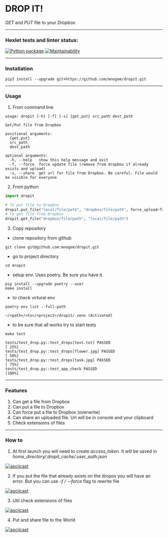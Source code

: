 # DROP IT!
_GET_ and _PUT_ file to your _Dropbox_ 

---
### Hexlet tests and linter status:
[![Python package](https://github.com/mnogom/dropit/actions/workflows/python-package.yml/badge.svg)](https://github.com/mnogom/dropit/actions)
[![Maintainability](https://api.codeclimate.com/v1/badges/71ccc38978dd11b25cb9/maintainability)](https://codeclimate.com/github/mnogom/dropit/maintainability)

---
### Installation
```commandline
pip3 install --upgrade git+https://github.com/mnogom/dropit.git
```

---
### Usage
1. From command line
```commandline
usage: dropit [-h] [-f] [-s] {get,put} src_path dest_path

Get/Put file from Dropbox

positional arguments:
  {get,put}
  src_path
  dest_path

optional arguments:
  -h, --help   show this help message and exit
  -f, --force  force update file (remove from dropbox if already exists and upload)
  -s, --share  get url for file from Dropbox. Be careful. File would be visible for everyone
```

2. From python
```python
import dropit

# To put file to Dropbox
dropit.put_file("local/file/path", "dropbox/file/path", force_upload=True)
# To get file from Dropbox
dropit.get_file("dropbox/file/path", "local/file/path")
```

3. Copy repository
* clone repository from github
```commandline
git clone git@github.com:mnogom/dropit.git
```
* go to project directory
```commandline
cd dropit
```
* setup env. Uses poetry. Be sure you have it.
```commandline
pip install --upgrade poetry --user
make install
```
* to check virtural env
```commandline
poetry env list --full-path

~/<path>/<to>/<project>/dropit/.venv (Activated)
```
* to be sure that all works try to start tests
```commandline
make test

tests/test_drop.py::test_drops[text.txt] PASSED                          [ 25%]
tests/test_drop.py::test_drops[flower.jpg] PASSED                        [ 50%]
tests/test_drop.py::test_drops[task.jpg] PASSED                          [ 75%]
tests/test_drop.py::test_app_check PASSED                                [100%]
```

---
### Features
1. Can get a file from Dropbox
2. Can put a file to Dropbox
3. Can force put a file to Dropbox (overwrite)
4. Can share an uploaded file. Url will be in console and your clipboard
5. Check extensions of files

---
### How to
1. At first launch you will need to create _access_token_. It will be saved in _home_directory/.dropit_cache/.user_auth.json_

[![asciicast](https://asciinema.org/a/gfKNbB1IAF6MuYzJpk386IegI.svg)](https://asciinema.org/a/gfKNbB1IAF6MuYzJpk386IegI)

2. If you put the file that already exists on the dropox you will have an error. But you can use _-f / --force_ flag to rewrite file

[![asciicast](https://asciinema.org/a/fcyZ3o8f0T0bq9wTpgDtSQaep.svg)](https://asciinema.org/a/fcyZ3o8f0T0bq9wTpgDtSQaep)

3. Util check extensions of files

[![asciicast](https://asciinema.org/a/XMXSjgLTCyEsP5IoaiLqIXu0K.svg)](https://asciinema.org/a/XMXSjgLTCyEsP5IoaiLqIXu0K)

4. Put and share file to the World

[![asciicast](https://asciinema.org/a/tP01ZNn2CsBka0SJh69mw91G3.svg)](https://asciinema.org/a/tP01ZNn2CsBka0SJh69mw91G3)
